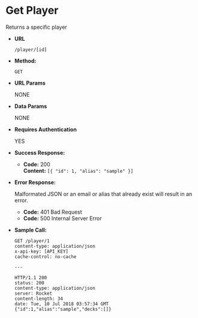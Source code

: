 # Get Player

Returns a specific player

* **URL**

  `/player/[id]`

* **Method:**
  
  `GET`
  
*  **URL Params**

   NONE 

* **Data Params**

    NONE

* **Requires Authentication**

    YES

* **Success Response:**
  
  * **Code:** 200 <br />
    **Content:** `[{ "id": 1, "alias": "sample" }]`
 
* **Error Response:**

  Malformated JSON or an email or alias that already exist will result in an error.

  * **Code:** 401 Bad Request <br />
  * **Code:** 500 Internal Server Error <br />

* **Sample Call:**

    ```
    GET /player/1
    content-type: application/json
    x-api-key: [API_KEY]
    cache-control: no-cache
    
    ---

    HTTP/1.1 200
    status: 200
    content-type: application/json
    server: Rocket
    content-length: 34
    date: Tue, 10 Jul 2018 03:57:34 GMT
    {"id":1,"alias":"sample","decks":[]}
    ```
